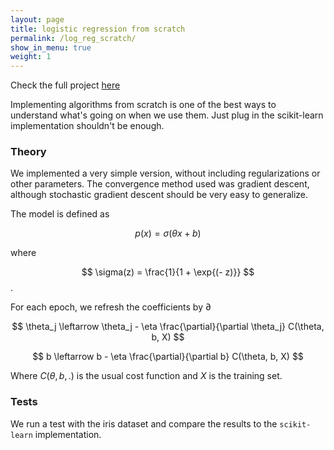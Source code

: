 ```yaml
---
layout: page
title: logistic regression from scratch
permalink: /log_reg_scratch/
show_in_menu: true
weight: 1
---
```


Check the full project [here]()

Implementing algorithms from scratch is one of the best ways to understand what's going on when we use them. Just plug in the scikit-learn implementation shouldn't be enough.

### Theory

We implemented a very simple version, without including regularizations or other parameters. The convergence method used was gradient descent, although stochastic gradient descent should be very easy to generalize.

The model is defined as

$$
p(x) = \sigma(\theta x + b)
$$

where

$$
\sigma(z) = \frac{1}{1 + \exp{(- z)}}
$$.

For each epoch, we refresh the coefficients by $\partial$

$$
\theta_j \leftarrow \theta_j - \eta \frac{\partial}{\partial \theta_j} C(\theta, b, X)
$$


$$
b \leftarrow b - \eta \frac{\partial}{\partial b} C(\theta, b, X)
$$

Where $C(\theta, b, .)$ is the usual cost function and $X$ is the training set.

### Tests

We run a test with the iris dataset and compare the results to the `scikit-learn` implementation.